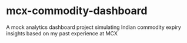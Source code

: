 # mcx-commodity-dashboard
A mock analytics dashboard project simulating Indian commodity expiry insights based on my past experience at MCX
